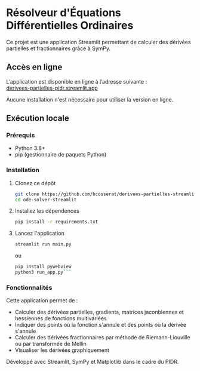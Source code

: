# Résolveur d'Équations Différentielles Ordinaires

Ce projet est une application Streamlit permettant de calculer des dérivées partielles et fractionnaires grâce à SymPy.

## Accès en ligne

L’application est disponible en ligne à l’adresse suivante :  
[derivees-partielles-pidr.streamlit.app](https://derivees-partielles-pidr.streamlit.app/)

Aucune installation n'est nécessaire pour utiliser la version en ligne.

## Exécution locale

### Prérequis

- Python 3.8+
- pip (gestionnaire de paquets Python)

### Installation

1. Clonez ce dépôt
   ```bash
   git clone https://github.com/hcosserat/derivees-partielles-streamlit.git
   cd ode-solver-streamlit
   ```
2. Installez les dépendences
   ```bash
   pip install -r requirements.txt
   ```
3. Lancez l'application
   ```bash
   streamlit run main.py
   ```
   ou
   ```bash
   pip install pywebview
   python3 run_app.py```

### Fonctionnalités

Cette application permet de :

- Calculer des dérivées partielles, gradients, matrices jaconbiennes et hessiennes de fonctions multivariées
- Indiquer des points où la fonction s'annule et des points où la dérivée s'annule
- Calculer des dérivées fractionnaires par méthode de Riemann-Liouville ou par transformée de Mellin
- Visualiser les dérivées graphiquement

Développé avec Streamlit, SymPy et Matplotlib dans le cadre du PIDR.
